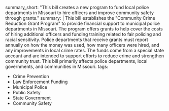 summary_short: "This bill creates a new program to fund local police departments in Missouri to hire officers and improve community safety through grants."
summary: |
  This bill establishes the "Community Crime Reduction Grant Program" to provide financial support to municipal police departments in Missouri. The program offers grants to help cover the costs of hiring additional officers and funding training related to fair policing and racial sensitivity. Police departments that receive grants must report annually on how the money was used, how many officers were hired, and any improvements in local crime rates. The funds come from a special state account and are intended to support efforts to reduce crime and strengthen community trust. This bill primarily affects police departments, local governments, and communities in Missouri.
tags:
  - Crime Prevention
  - Law Enforcement Funding
  - Municipal Police
  - Public Safety
  - State Government
  - Community Safety
